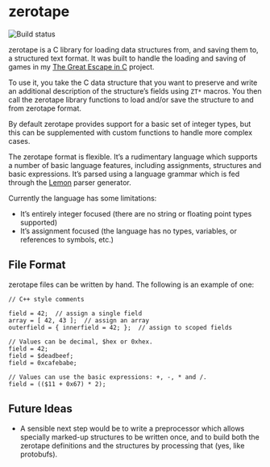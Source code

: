 # zerotape

![Build status](https://github.com/dpt/zerotape/actions/workflows/ci.yml/badge.svg)

zerotape is a C library for loading data structures from, and saving them to, a structured text format. It was built to handle the loading and saving of games in my [The Great Escape in C](https://github.com/dpt/The-Great-Escape-in-C) project.

To use it, you take the C data structure that you want to preserve and write an additional description of the structure’s fields using `ZT*` macros. You then call the zerotape library functions to load and/or save the structure to and from zerotape format.

By default zerotape provides support for a basic set of integer types, but this can be supplemented with custom functions to handle more complex cases.

The zerotape format is flexible. It’s a rudimentary language which supports a number of basic language features, including assignments, structures and basic expressions. It’s parsed using a language grammar which is fed through the [Lemon](https://www.sqlite.org/lemon.html) parser generator.

Currently the language has some limitations:
- It’s entirely integer focused (there are no string or floating point types supported)
- It’s assignment focused (the language has no types, variables, or references to symbols, etc.)

## File Format

zerotape files can be written by hand. The following is an example of one:

```
// C++ style comments

field = 42;  // assign a single field
array = [ 42, 43 ];  // assign an array
outerfield = { innerfield = 42; };  // assign to scoped fields

// Values can be decimal, $hex or 0xhex.
field = 42;
field = $deadbeef;
field = 0xcafebabe;

// Values can use the basic expressions: +, -, * and /.
field = (($11 + 0x67) * 2);
```

## Future Ideas

- A sensible next step would be to write a preprocessor which allows specially marked-up structures to be written once, and to build both the zerotape definitions and the structures by processing that (yes, like protobufs).
